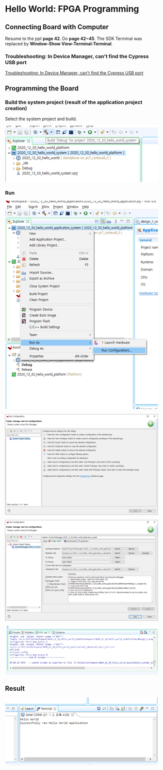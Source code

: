 # Hello World: FPGA Programming

## Connecting Board with Computer

Resume to the ppt **page 42**. Do **page 42~45**. The SDK Terminal was replaced by **Window-Show View-Terminal-Terminal**.

### Troubleshooting: In Device Manager, can't find the Cypress USB port

[Troubleshooting: In Device Manager, can't find the Cypress USB port](https://github.com/hajin-kim/FPGA_Tutorial_with_HLS/blob/main/Troubleshootings%20f43673650b7c4eb5b83fa2b7a80452e2/Troubleshooting%20In%20Device%20Manager%2C%20can't%20find%20the%20%206de02b931fe342b1b5319725c4dc9c8e.md) 

## Programming the Board

### Build the system project (result of the application project creation)

Select the system project and build.

![Hello%20World%20FPGA%20Programming%20134381bda24048adaea5400037bf2b0d/Untitled.png](Hello%20World%20FPGA%20Programming%20134381bda24048adaea5400037bf2b0d/Untitled.png)

### Run

![Hello%20World%20FPGA%20Programming%20134381bda24048adaea5400037bf2b0d/Untitled%201.png](Hello%20World%20FPGA%20Programming%20134381bda24048adaea5400037bf2b0d/Untitled%201.png)

![Hello%20World%20FPGA%20Programming%20134381bda24048adaea5400037bf2b0d/Untitled%202.png](Hello%20World%20FPGA%20Programming%20134381bda24048adaea5400037bf2b0d/Untitled%202.png)

![Hello%20World%20FPGA%20Programming%20134381bda24048adaea5400037bf2b0d/Untitled%203.png](Hello%20World%20FPGA%20Programming%20134381bda24048adaea5400037bf2b0d/Untitled%203.png)

![Hello%20World%20FPGA%20Programming%20134381bda24048adaea5400037bf2b0d/Untitled%204.png](Hello%20World%20FPGA%20Programming%20134381bda24048adaea5400037bf2b0d/Untitled%204.png)

## Result

![Hello%20World%20FPGA%20Programming%20134381bda24048adaea5400037bf2b0d/Untitled%205.png](Hello%20World%20FPGA%20Programming%20134381bda24048adaea5400037bf2b0d/Untitled%205.png)
